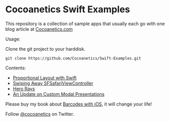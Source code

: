 Cocoanetics Swift Examples
==========================

This repository is a collection of sample apps that usually each go with one blog article at [Cocoanetics.com](http://www.cocoanetics.com)

Usage:

Clone the git project to your harddisk.

   `git clone https://github.com/Cocoanetics/Swift-Examples.git`

Contents:

- [Proportional Layout with Swift](http://www.cocoanetics.com/2015/06/proportional-layout-with-swift/)
- [Swiping Away SFSafariViewController](https://www.cocoanetics.com/2015/10/swiping-away-sfsafariviewcontroller/)
- [Hero Rays](https://www.cocoanetics.com/2015/11/hero-rays/)
- [An Update on Custom Modal Presentations]( https://www.cocoanetics.com/2016/07/an-update-on-custom-modal-presentations/)

Please buy my book about [Barcodes with iOS](http://www.cocoanetics.com/2014/03/read-my-book/), it will change your life!

Follow [@cocoanetics](http://twitter.com/cocoanetics) on Twitter.
